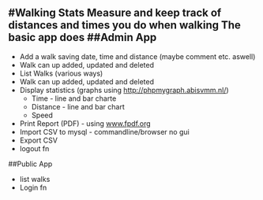 #Walking Stats
Measure and keep track of distances and times you do when walking
The basic app does 
##Admin App
---------
+ Add a walk saving date, time and distance (maybe comment etc. aswell)
+ Walk can up added, updated and deleted
+ List Walks (various ways)
+ Walk can up added, updated and deleted
+ Display statistics (graphs using http://phpmygraph.abisvmm.nl/)
  + Time - line and bar charte
  + Distance - line and bar chart
  + Speed
+ Print Report (PDF) - using www.fpdf.org
+ Import CSV to mysql - commandline/browser no gui
+ Export CSV
+ logout fn

##Public App
+ list walks
+ Login fn
